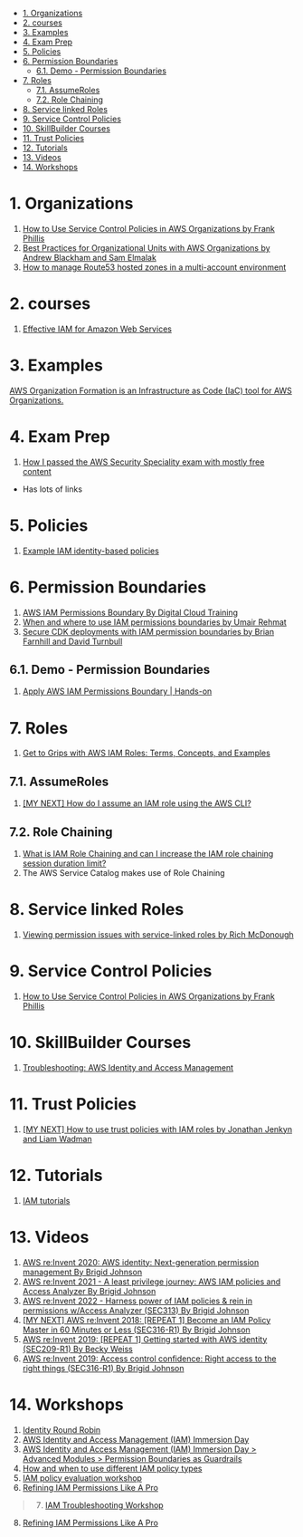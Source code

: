 
<!-- TOC -->

- [1. Organizations](#1-organizations)
- [2. courses](#2-courses)
- [3. Examples](#3-examples)
- [4. Exam Prep](#4-exam-prep)
- [5. Policies](#5-policies)
- [6. Permission Boundaries](#6-permission-boundaries)
  - [6.1. Demo - Permission Boundaries](#61-demo---permission-boundaries)
- [7. Roles](#7-roles)
  - [7.1. AssumeRoles](#71-assumeroles)
  - [7.2. Role Chaining](#72-role-chaining)
- [8. Service linked Roles](#8-service-linked-roles)
- [9. Service Control Policies](#9-service-control-policies)
- [10. SkillBuilder Courses](#10-skillbuilder-courses)
- [11. Trust Policies](#11-trust-policies)
- [12. Tutorials](#12-tutorials)
- [13. Videos](#13-videos)
- [14. Workshops](#14-workshops)

<!-- /TOC -->

# 1. Organizations

1. [How to Use Service Control Policies in AWS Organizations by Frank Phillis](https://aws.amazon.com/blogs/security/how-to-use-service-control-policies-in-aws-organizations/)
2. [Best Practices for Organizational Units with AWS Organizations by Andrew Blackham and Sam Elmalak ](https://aws.amazon.com/blogs/mt/best-practices-for-organizational-units-with-aws-organizations/)
3. [How to manage Route53 hosted zones in a multi-account environment](https://theburningmonk.com/2021/05/how-to-manage-route53-hosted-zones-in-a-multi-account-environment/)

# 2. courses

1. [Effective IAM for Amazon Web Services](https://www.effectiveiam.com/)

# 3. Examples

[AWS Organization Formation is an Infrastructure as Code (IaC) tool for AWS Organizations.](https://github.com/org-formation/org-formation-cli)

# 4. Exam Prep

1. [How I passed the AWS Security Speciality exam with mostly free content](https://dev.to/aws-heroes/how-i-passed-the-aws-security-speciality-exam-with-mostly-free-content-3id3)
- Has lots of links

# 5. Policies

1. [Example IAM identity-based policies](https://docs.aws.amazon.com/IAM/latest/UserGuide/access_policies_examples.html)

# 6. Permission Boundaries

1. [AWS IAM Permissions Boundary By Digital Cloud Training](https://www.youtube.com/watch?v=t8P8ffqWrsY)
2. [When and where to use IAM permissions boundaries by Umair Rehmat](https://aws.amazon.com/blogs/security/when-and-where-to-use-iam-permissions-boundaries/)
3. [Secure CDK deployments with IAM permission boundaries by Brian Farnhill and David Turnbull](https://aws.amazon.com/blogs/devops/secure-cdk-deployments-with-iam-permission-boundaries/)

## 6.1. Demo - Permission Boundaries

1. [Apply AWS IAM Permissions Boundary | Hands-on](https://www.youtube.com/watch?v=D-1u0dBM-q8&)

# 7. Roles

1. [Get to Grips with AWS IAM Roles: Terms, Concepts, and Examples](https://blog.awsfundamentals.com/aws-iam-roles-terms-concepts-and-examples)

## 7.1. AssumeRoles

1. [[MY NEXT] How do I assume an IAM role using the AWS CLI?](https://repost.aws/knowledge-center/iam-assume-role-cli)

## 7.2. Role Chaining

1. [What is IAM Role Chaining and can I increase the IAM role chaining session duration limit?](https://www.youtube.com/watch?v=2TcKghUbikw)
2. The AWS Service Catalog makes use of Role Chaining

# 8. Service linked Roles

1. [Viewing permission issues with service-linked roles by Rich McDonough ](https://aws.amazon.com/blogs/mt/viewing-permission-issues-with-service-linked-roles/)

# 9. Service Control Policies

1. [How to Use Service Control Policies in AWS Organizations by Frank Phillis](https://aws.amazon.com/blogs/security/how-to-use-service-control-policies-in-aws-organizations/)

# 10. SkillBuilder Courses

1. [Troubleshooting: AWS Identity and Access Management](https://explore.skillbuilder.aws/learn/course/15564/play/76564/troubleshooting-aws-identity-and-access-management)

# 11. Trust Policies

1. [[MY NEXT] How to use trust policies with IAM roles by Jonathan Jenkyn and Liam Wadman](https://aws.amazon.com/blogs/security/how-to-use-trust-policies-with-iam-roles/)

# 12. Tutorials

1. [IAM tutorials](https://docs.aws.amazon.com/IAM/latest/UserGuide/tutorials.html)

# 13. Videos

1. [AWS re:Invent 2020: AWS identity: Next-generation permission management By Brigid Johnson](https://www.youtube.com/watch?v=8vsD_aTtuTo)
2. [AWS re:Invent 2021 - A least privilege journey: AWS IAM policies and Access Analyzer By Brigid Johnson](https://www.youtube.com/watch?v=pKPiPplJNak)
3. [AWS re:Invent 2022 - Harness power of IAM policies & rein in permissions w/Access Analyzer (SEC313) By Brigid Johnson](https://www.youtube.com/watch?v=x-Kh8hKVX74)
4. [[MY NEXT] AWS re:Invent 2018: [REPEAT 1] Become an IAM Policy Master in 60 Minutes or Less (SEC316-R1) By Brigid Johnson](https://www.youtube.com/watch?v=YQsK4MtsELU)
5. [AWS re:Invent 2019: [REPEAT 1] Getting started with AWS identity (SEC209-R1) By Becky Weiss](https://www.youtube.com/watch?v=Zvz-qYYhvMk)
6. [AWS re:Invent 2019: Access control confidence: Right access to the right things (SEC316-R1) By Brigid Johnson](https://www.youtube.com/watch?v=XO4CALyzbVM)

# 14. Workshops

1. [Identity Round Robin](https://identity-round-robin.awssecworkshops.com/)
2. [AWS Identity and Access Management (IAM) Immersion Day](https://catalog.us-east-1.prod.workshops.aws/workshops/18b3622c-5d4c-45c9-9834-6a7091109072/en-US)
3. [AWS Identity and Access Management (IAM) Immersion Day > Advanced Modules > Permission Boundaries as Guardrails](https://catalog.us-east-1.prod.workshops.aws/workshops/18b3622c-5d4c-45c9-9834-6a7091109072/en-US/advanced-modules/60-permission-boundary/6-1)
4. [How and when to use different IAM policy types](https://catalog.workshops.aws/iam-policy-types/en-US)
5. [IAM policy evaluation workshop](https://catalog.us-east-1.prod.workshops.aws/workshops/6dc3124a-6bd4-46eb-b5c4-be438a82ba3d/en-US)
6. [Refining IAM Permissions Like A Pro](https://catalog.workshops.aws/refining-iam-permissions-like-a-pro/en-US)
> 7. [IAM Troubleshooting Workshop](https://catalog.us-east-1.prod.workshops.aws/workshops/a9661c42-97f6-400a-8dee-a8396e8d418f/en-US)
8. [Refining IAM Permissions Like A Pro](https://catalog.workshops.aws/refining-iam-permissions-like-a-pro/en-US)